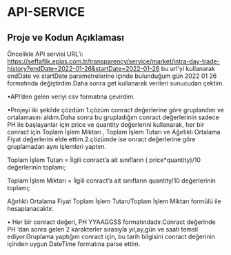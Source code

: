 # API-SERVICE 
## Proje ve Kodun Açıklaması 
Öncelikle API servisi URL’i: https://seffaflik.epias.com.tr/transparency/service/market/intra-day-trade-history?endDate=2022-01-26&startDate=2022-01-26 bu url'yi kullanarak endDate ve startDate parametrelerine içinde bulunduğum gün  2022 01 26 formatında 
değiştirdim.Daha sonra get kullanarak verileri sunucudan çektim.


•API’den gelen veriyi csv formatına çevirdim.

•Projeyi iki şekilde çözdüm 1.çözüm conract değerlerine göre gruplandım ve ortalamasını aldım.Daha sonra bu grupladığım
conract değerlerinin sadece PH ile başlayanlar için price ve quantity değerlerini kullanarak, her bir conract için
Toplam İşlem Miktarı , Toplam İşlem Tutarı ve Ağırlıklı Ortalama Fiyat değerlerini elde ettim.2.çözümde ise onract değerlerine göre gruplamadan aynı işlemleri yaptım.

Toplam İşlem Tutarı = İlgili conract’a ait sınıfların ( price*quantity)/10 değerlerinin toplamı;

Toplam İşlem Miktarı = İlgili conract’a ait sınıfların quantity/10 değerlerinin toplamı;

Ağırlıklı Ortalama Fiyat Toplam İşlem Tutarı/Toplam İşlem Miktarı formülü ile hesaplanacaktır.



• Her bir conract değeri, PH YYAAGGSS formatındadır.Conract değerinde PH ’dan sonra gelen 2
karakterler sırasıyla yıl,ay,gün ve saati temsil ediyor.Gruplama yaptığım conract için, bu tarih
bilgisini conract değerinin içinden uygun DateTime formatına parse ettim.
